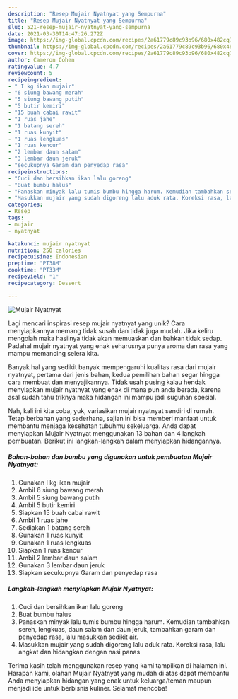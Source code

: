 ```yaml
---
description: "Resep Mujair Nyatnyat yang Sempurna"
title: "Resep Mujair Nyatnyat yang Sempurna"
slug: 521-resep-mujair-nyatnyat-yang-sempurna
date: 2021-03-30T14:47:26.272Z
image: https://img-global.cpcdn.com/recipes/2a61779c89c93b96/680x482cq70/mujair-nyatnyat-foto-resep-utama.jpg
thumbnail: https://img-global.cpcdn.com/recipes/2a61779c89c93b96/680x482cq70/mujair-nyatnyat-foto-resep-utama.jpg
cover: https://img-global.cpcdn.com/recipes/2a61779c89c93b96/680x482cq70/mujair-nyatnyat-foto-resep-utama.jpg
author: Cameron Cohen
ratingvalue: 4.7
reviewcount: 5
recipeingredient:
- " I kg ikan mujair"
- "6 siung bawang merah"
- "5 siung bawang putih"
- "5 butir kemiri"
- "15 buah cabai rawit"
- "1 ruas jahe"
- "1 batang sereh"
- "1 ruas kunyit"
- "1 ruas lengkuas"
- "1 ruas kencur"
- "2 lembar daun salam"
- "3 lembar daun jeruk"
- "secukupnya Garam dan penyedap rasa"
recipeinstructions:
- "Cuci dan bersihkan ikan lalu goreng"
- "Buat bumbu halus"
- "Panaskan minyak lalu tumis bumbu hingga harum. Kemudian tambahkan sereh, lengkuas, daun salam dan daun jeruk, tambahkan garam dan penyedap rasa, lalu masukkan sedikit air."
- "Masukkan mujair yang sudah digoreng lalu aduk rata. Koreksi rasa, lalu angkat dan hidangkan dengan nasi panas"
categories:
- Resep
tags:
- mujair
- nyatnyat

katakunci: mujair nyatnyat 
nutrition: 250 calories
recipecuisine: Indonesian
preptime: "PT38M"
cooktime: "PT33M"
recipeyield: "1"
recipecategory: Dessert

---
```



![Mujair Nyatnyat](https://img-global.cpcdn.com/recipes/2a61779c89c93b96/680x482cq70/mujair-nyatnyat-foto-resep-utama.jpg)

Lagi mencari inspirasi resep mujair nyatnyat yang unik? Cara menyiapkannya memang tidak susah dan tidak juga mudah. Jika keliru mengolah maka hasilnya tidak akan memuaskan dan bahkan tidak sedap. Padahal mujair nyatnyat yang enak seharusnya punya aroma dan rasa yang mampu memancing selera kita.



Banyak hal yang sedikit banyak mempengaruhi kualitas rasa dari mujair nyatnyat, pertama dari jenis bahan, kedua pemilihan bahan segar hingga cara membuat dan menyajikannya. Tidak usah pusing kalau hendak menyiapkan mujair nyatnyat yang enak di mana pun anda berada, karena asal sudah tahu triknya maka hidangan ini mampu jadi suguhan spesial.


Nah, kali ini kita coba, yuk, variasikan mujair nyatnyat sendiri di rumah. Tetap berbahan yang sederhana, sajian ini bisa memberi manfaat untuk membantu menjaga kesehatan tubuhmu sekeluarga. Anda dapat menyiapkan Mujair Nyatnyat menggunakan 13 bahan dan 4 langkah pembuatan. Berikut ini langkah-langkah dalam menyiapkan hidangannya.

<!--inarticleads1-->

##### Bahan-bahan dan bumbu yang digunakan untuk pembuatan Mujair Nyatnyat:

1. Gunakan  I kg ikan mujair
1. Ambil 6 siung bawang merah
1. Ambil 5 siung bawang putih
1. Ambil 5 butir kemiri
1. Siapkan 15 buah cabai rawit
1. Ambil 1 ruas jahe
1. Sediakan 1 batang sereh
1. Gunakan 1 ruas kunyit
1. Gunakan 1 ruas lengkuas
1. Siapkan 1 ruas kencur
1. Ambil 2 lembar daun salam
1. Gunakan 3 lembar daun jeruk
1. Siapkan secukupnya Garam dan penyedap rasa




<!--inarticleads2-->

##### Langkah-langkah menyiapkan Mujair Nyatnyat:

1. Cuci dan bersihkan ikan lalu goreng
1. Buat bumbu halus
1. Panaskan minyak lalu tumis bumbu hingga harum. Kemudian tambahkan sereh, lengkuas, daun salam dan daun jeruk, tambahkan garam dan penyedap rasa, lalu masukkan sedikit air.
1. Masukkan mujair yang sudah digoreng lalu aduk rata. Koreksi rasa, lalu angkat dan hidangkan dengan nasi panas




Terima kasih telah menggunakan resep yang kami tampilkan di halaman ini. Harapan kami, olahan Mujair Nyatnyat yang mudah di atas dapat membantu Anda menyiapkan hidangan yang enak untuk keluarga/teman maupun menjadi ide untuk berbisnis kuliner. Selamat mencoba!
